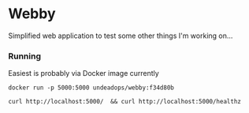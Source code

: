 # Webby 

Simplified web application to test some other things 
I'm working on...

### Running

Easiest is probably via Docker image currently

```
docker run -p 5000:5000 undeadops/webby:f34d80b
```

```
curl http://localhost:5000/  && curl http://localhost:5000/healthz
```

